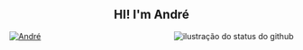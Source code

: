 

## <div align="center"> HI! I'm André <div>

<img align='right' src="https://github-readme-stats.vercel.app/api?username=Angreen1623&show_icons=true&custom_title=André+Oliveira_Paim%27s+Github+status&title_color=00EBFD&text_color=768280&icon_color=FFFFFF&bg_color=0,000000,2F4044&border_color=2F4044&cache_seconds=2300" alt="ilustração do status do github">

[![André](https://img.shields.io/static/v1?label=GitHub&message=André&color=768280&style=for-the-badge&logo=GitHub)](https://github.com/Angreen1623)



<!--
**Angreen1623/Angreen1623** is a ✨ _special_ ✨ repository because its `README.md` (this file) appears on your GitHub profile.

Here are some ideas to get you started:

- 🔭 I’m currently working on ...
- 🌱 I’m currently learning ...
- 👯 I’m looking to collaborate on ...
- 🤔 I’m looking for help with ...
- 💬 Ask me about ...
- 📫 How to reach me: ...
- 😄 Pronouns: ...
- ⚡ Fun fact: ...
-->
